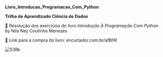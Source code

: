 **Livro_Introducao_Programacao_Com_Python**

 **Trilha de Aprendizado Ciência de Dados**

 🐍 Resolução dos exercícios do livro _Introdução À Programação Com Python_ by Nilo Ney Coutinho Menezes
 
 🐍 Link para a compra do livro: encurtador.com.br/afBIW
 
![53Bk](https://user-images.githubusercontent.com/111368613/186420551-d2a13e0d-eb92-4d62-a356-989480bd5eea.gif)

 
